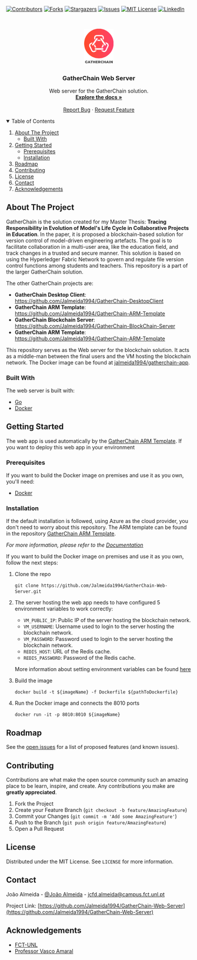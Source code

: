 <!--
*** Thanks for checking out the Best-README-Template. If you have a suggestion
*** that would make this better, please fork the repo and create a pull request
*** or simply open an issue with the tag "enhancement".
*** Thanks again! Now go create something AMAZING! :D
-->



<!-- PROJECT SHIELDS -->
<!--
*** I'm using markdown "reference style" links for readability.
*** Reference links are enclosed in brackets [ ] instead of parentheses ( ).
*** See the bottom of this document for the declaration of the reference variables
*** for contributors-url, forks-url, etc. This is an optional, concise syntax you may use.
*** https://www.markdownguide.org/basic-syntax/#reference-style-links
-->
[![Contributors][contributors-shield]][contributors-url]
[![Forks][forks-shield]][forks-url]
[![Stargazers][stars-shield]][stars-url]
[![Issues][issues-shield]][issues-url]
[![MIT License][license-shield]][license-url]
[![LinkedIn][linkedin-shield]][linkedin-url]



<!-- PROJECT LOGO -->
<br />
<p align="center">
  <a href="https://github.com/Jalmeida1994/GatherChain-Web-Server">
    <img src="images/Logo-02.png" alt="Logo" width="80">
  </a>

  <h3 align="center">GatherChain Web Server</h3>

  <p align="center">
    Web server for the GatherChain solution.
    <br />
    <a href="https://github.com/Jalmeida1994/GatherChain-Web-Server/blob/master/README.md"><strong>Explore the docs »</strong></a>
    <br />
    <br />
    <a href="https://github.com/Jalmeida1994/GatherChain-Web-Server/issues">Report Bug</a>
    ·
    <a href="https://github.com/Jalmeida1994/GatherChain-Web-Server/issues">Request Feature</a>
  </p>
</p>



<!-- TABLE OF CONTENTS -->
<details open="open">
  <summary>Table of Contents</summary>
  <ol>
    <li>
      <a href="#about-the-project">About The Project</a>
      <ul>
        <li><a href="#built-with">Built With</a></li>
      </ul>
    </li>
    <li>
      <a href="#getting-started">Getting Started</a>
      <ul>
        <li><a href="#prerequisites">Prerequisites</a></li>
        <li><a href="#installation">Installation</a></li>
      </ul>
    </li>
    <li><a href="#roadmap">Roadmap</a></li>
    <li><a href="#contributing">Contributing</a></li>
    <li><a href="#license">License</a></li>
    <li><a href="#contact">Contact</a></li>
    <li><a href="#acknowledgements">Acknowledgements</a></li>
  </ol>
</details>



<!-- ABOUT THE PROJECT -->
## About The Project

GatherChain is the solution created for my Master Thesis: __Tracing Responsibility in Evolution of Model's Life Cycle in Collaborative Projects in Education__.
In the paper, it is proposed a blockchain-based solution for version control of model-driven engineering artefacts.  The goal is to facilitate collaboration in a multi-user area, like the education field, and track changes in a trusted and secure manner. This solution is based on using the Hyperledger Fabric Network to govern and regulate file version control functions among students and teachers.
This repository is a part of the larger GatherChain solution.

The other GatherChain projects are:
* __GatherChain Desktop Client__: https://github.com/Jalmeida1994/GatherChain-DesktopClient
* __GatherChain ARM Template__: https://github.com/Jalmeida1994/GatherChain-ARM-Template
* __GatherChain Blockchain Server__: https://github.com/Jalmeida1994/GatherChain-BlockChain-Server
* __GatherChain ARM Template__: https://github.com/Jalmeida1994/GatherChain-ARM-Template

This repository serves as the Web server for the blockchain solution. It acts as a middle-man between the final users and the VM hosting the blockchain network. The Docker image can be found at [jalmeida1994/gatherchain-app](https://hub.docker.com/repository/docker/jalmeida1994/gatherchain-app).

### Built With

The web server is built with:
* [Go](https://golang.org)
* [Docker](https://www.docker.com)


<!-- GETTING STARTED -->
## Getting Started

The web app is used automatically by the [GatherChain ARM Template](https://github.com/Jalmeida1994/GatherChain-ARM-Template). If you want to deploy this web app in your environment
### Prerequisites

If you want to build the Docker image on premises and use it as you own, you'll need:
* [Docker](https://docs.docker.com/get-docker/)

### Installation

If the default installation is followed, using Azure as the cloud provider, you don't need to worry about this repository. The ARM template can be found in the repository [GatherChain ARM Template](https://github.com/Jalmeida1994/GatherChain-ARM-Template).

_For more information, please refer to the [Documentation](https://github.com/Jalmeida1994/GatherChain-ARM-Template/blob/master/README.md)_

If you want to build the Docker image on premises and use it as you own, follow the next steps:


1. Clone the repo
   ```
   git clone https://github.com/Jalmeida1994/GatherChain-Web-Server.git
   ```
2. The server hosting the web app needs to have configured 5 environment variables to work correctly:
    * `VM_PUBLIC_IP`: Public IP of the server hosting the blockchain network.
    * `VM_USERNAME`: Username used to login to the server hosting the blockchain network.
    * `VM_PASSWORD`: Password used to login to the server hosting the blockchain network.
    * `REDIS_HOST`: URL of the Redis cache.
    * `REDIS_PASSWORD`: Password of the Redis cache.

    More information about setting environment variables can be found [here](https://linuxize.com/post/how-to-set-and-list-environment-variables-in-linux/)

3. Build the image
    ```
    docker build -t ${imageName} -f Dockerfile ${pathToDockerfile} 
    ```


4. Run the Docker image and connects the 8010 ports
    ```
    docker run -it -p 8010:8010 ${imageName}
    ```


<!-- ROADMAP -->
## Roadmap

See the [open issues](https://github.com/Jalmeida1994/GatherChain-Web-Server/issues) for a list of proposed features (and known issues).


<!-- CONTRIBUTING -->
## Contributing

Contributions are what make the open source community such an amazing place to be learn, inspire, and create. Any contributions you make are **greatly appreciated**.

1. Fork the Project
2. Create your Feature Branch (`git checkout -b feature/AmazingFeature`)
3. Commit your Changes (`git commit -m 'Add some AmazingFeature'`)
4. Push to the Branch (`git push origin feature/AmazingFeature`)
5. Open a Pull Request



<!-- LICENSE -->
## License

Distributed under the MIT License. See `LICENSE` for more information.



<!-- CONTACT -->
## Contact

João Almeida - [@João Almeida](https://www.linkedin.com/in/jo%C3%A3o-almeida-525476125/) - jcfd.almeida@campus.fct.unl.pt

Project Link: [https://github.com/Jalmeida1994/GatherChain-Web-Server](https://github.com/Jalmeida1994/GatherChain-Web-Server)



<!-- ACKNOWLEDGEMENTS -->
## Acknowledgements
* [FCT-UNL](https://www.fct.unl.pt/)
* [Professor Vasco Amaral](https://docentes.fct.unl.pt/vma/)


<!-- MARKDOWN LINKS & IMAGES -->
<!-- https://www.markdownguide.org/basic-syntax/#reference-style-links -->
[contributors-shield]: https://img.shields.io/github/contributors/Jalmeida1994/GatherChain-Web-Server.svg?style=for-the-badge
[contributors-url]: https://github.com/Jalmeida1994/GatherChain-Web-Server/graphs/contributors
[forks-shield]: https://img.shields.io/github/forks/Jalmeida1994/GatherChain-Web-Server.svg?style=for-the-badge
[forks-url]: https://github.com/Jalmeida1994/GatherChain-Web-Server/network/members
[stars-shield]: https://img.shields.io/github/stars/Jalmeida1994/GatherChain-Web-Server.svg?style=for-the-badge
[stars-url]: https://github.com/Jalmeida1994/GatherChain-Web-Server/stargazers
[issues-shield]: https://img.shields.io/github/issues/Jalmeida1994/GatherChain-Web-Server.svg?style=for-the-badge
[issues-url]: https://github.com/Jalmeida1994/GatherChain-Web-Server/issues
[license-shield]: https://img.shields.io/github/license/Jalmeida1994/GatherChain-Web-Server.svg?style=for-the-badge
[license-url]: https://github.com/Jalmeida1994/GatherChain-Web-Server/blob/master/LICENSE.txt
[linkedin-shield]: https://img.shields.io/badge/-LinkedIn-black.svg?style=for-the-badge&logo=linkedin&colorB=555
[linkedin-url]: https://www.linkedin.com/in/jo%C3%A3o-almeida-525476125/
